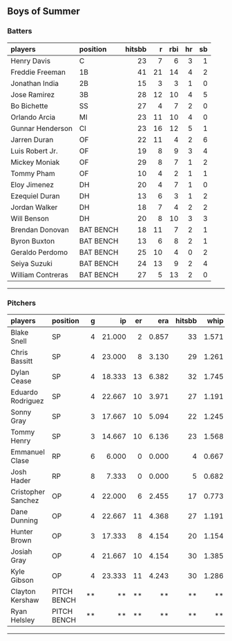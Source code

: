 ## Boys of Summer

### Batters

 
|players           |position  | hitsbb|  r| rbi| hr| sb| 
|:-----------------|:---------|------:|--:|---:|--:|--:| 
|Henry Davis       |C         |     23|  7|   6|  3|  1| 
|Freddie Freeman   |1B        |     41| 21|  14|  4|  2| 
|Jonathan India    |2B        |     15|  3|   3|  1|  0| 
|Jose Ramirez      |3B        |     28| 12|  10|  4|  5| 
|Bo Bichette       |SS        |     27|  4|   7|  2|  0| 
|Orlando Arcia     |MI        |     23| 11|  10|  4|  0| 
|Gunnar Henderson  |CI        |     23| 16|  12|  5|  1| 
|Jarren Duran      |OF        |     22| 11|   4|  2|  6| 
|Luis Robert Jr.   |OF        |     19|  8|   9|  3|  4| 
|Mickey Moniak     |OF        |     29|  8|   7|  1|  2| 
|Tommy Pham        |OF        |     10|  4|   2|  1|  1| 
|Eloy Jimenez      |DH        |     20|  4|   7|  1|  0| 
|Ezequiel Duran    |DH        |     13|  6|   3|  1|  2| 
|Jordan Walker     |DH        |     18|  7|   4|  2|  2| 
|Will Benson       |DH        |     20|  8|  10|  3|  3| 
|Brendan Donovan   |BAT BENCH |     18| 11|   7|  2|  1| 
|Byron Buxton      |BAT BENCH |     13|  6|   8|  2|  1| 
|Geraldo Perdomo   |BAT BENCH |     25| 10|   4|  0|  2| 
|Seiya Suzuki      |BAT BENCH |     24| 13|   9|  2|  4| 
|William Contreras |BAT BENCH |     27|  5|  13|  2|  0| 


* * *

### Pitchers

 
|players            |position    |  g|     ip| er|   era| hitsbb|  whip| so|  w| sv| 
|:------------------|:-----------|--:|------:|--:|-----:|------:|-----:|--:|--:|--:| 
|Blake Snell        |SP          |  4| 21.000|  2| 0.857|     33| 1.571| 24|  2|  0| 
|Chris Bassitt      |SP          |  4| 23.000|  8| 3.130|     29| 1.261| 23|  2|  0| 
|Dylan Cease        |SP          |  4| 18.333| 13| 6.382|     32| 1.745| 21|  1|  0| 
|Eduardo Rodriguez  |SP          |  4| 22.667| 10| 3.971|     27| 1.191| 22|  3|  0| 
|Sonny Gray         |SP          |  3| 17.667| 10| 5.094|     22| 1.245| 14|  0|  0| 
|Tommy Henry        |SP          |  3| 14.667| 10| 6.136|     23| 1.568| 13|  0|  0| 
|Emmanuel Clase     |RP          |  6|  6.000|  0| 0.000|      4| 0.667|  5|  0|  3| 
|Josh Hader         |RP          |  8|  7.333|  0| 0.000|      5| 0.682| 12|  0|  5| 
|Cristopher Sanchez |OP          |  4| 22.000|  6| 2.455|     17| 0.773| 19|  0|  0| 
|Dane Dunning       |OP          |  4| 22.667| 11| 4.368|     27| 1.191| 20|  1|  0| 
|Hunter Brown       |OP          |  3| 17.333|  8| 4.154|     20| 1.154| 15|  1|  0| 
|Josiah Gray        |OP          |  4| 21.667| 10| 4.154|     30| 1.385| 13|  1|  0| 
|Kyle Gibson        |OP          |  4| 23.333| 11| 4.243|     30| 1.286| 19|  1|  0| 
|Clayton Kershaw    |PITCH BENCH | **|     **| **|    **|     **|    **| **| **| **| 
|Ryan Helsley       |PITCH BENCH | **|     **| **|    **|     **|    **| **| **| **| 


* * *


